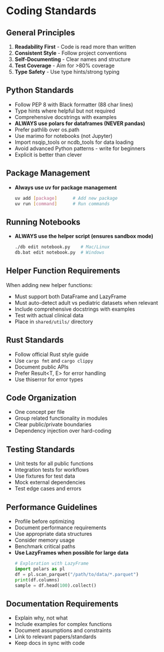 # Coding Standards

## General Principles
1. **Readability First** - Code is read more than written
2. **Consistent Style** - Follow project conventions
3. **Self-Documenting** - Clear names and structure
4. **Test Coverage** - Aim for >80% coverage
5. **Type Safety** - Use type hints/strong typing

## Python Standards
- Follow PEP 8 with Black formatter (88 char lines)
- Type hints where helpful but not required
- Comprehensive docstrings with examples
- **ALWAYS use polars for dataframes (NEVER pandas)**
- Prefer pathlib over os.path
- Use marimo for notebooks (not Jupyter)
- Import nsqip_tools or ncdb_tools for data loading
- Avoid advanced Python patterns - write for beginners
- Explicit is better than clever

## Package Management
- **Always use uv for package management**
  ```bash
  uv add [package]      # Add new package
  uv run [command]      # Run commands
  ```

## Running Notebooks
- **ALWAYS use the helper script (ensures sandbox mode)**
  ```bash
  ./db edit notebook.py    # Mac/Linux
  db.bat edit notebook.py  # Windows
  ```

## Helper Function Requirements
When adding new helper functions:
- Must support both DataFrame and LazyFrame
- Must auto-detect adult vs pediatric datasets when relevant
- Include comprehensive docstrings with examples
- Test with actual clinical data
- Place in `shared/utils/` directory

## Rust Standards
- Follow official Rust style guide
- Use `cargo fmt` and `cargo clippy`
- Document public APIs
- Prefer Result<T, E> for error handling
- Use thiserror for error types

## Code Organization
- One concept per file
- Group related functionality in modules
- Clear public/private boundaries
- Dependency injection over hard-coding

## Testing Standards
- Unit tests for all public functions
- Integration tests for workflows
- Use fixtures for test data
- Mock external dependencies
- Test edge cases and errors

## Performance Guidelines
- Profile before optimizing
- Document performance requirements
- Use appropriate data structures
- Consider memory usage
- Benchmark critical paths
- **Use LazyFrames when possible for large data**
  ```python
  # Exploration with LazyFrame
  import polars as pl
  df = pl.scan_parquet("/path/to/data/*.parquet")
  print(df.columns)
  sample = df.head(100).collect()
  ```

## Documentation Requirements
- Explain why, not what
- Include examples for complex functions
- Document assumptions and constraints
- Link to relevant papers/standards
- Keep docs in sync with code